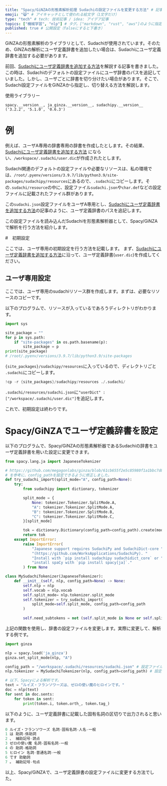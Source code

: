 ```yaml
---
title: "Spacy/GiNZAの形態素解析処理 Sudachiの設定ファイルを変更する方法" # 記事のタイトル
emoji: "😸" # アイキャッチとして使われる絵文字（1文字だけ）
type: "tech" # tech: 技術記事 / idea: アイデア記事
topics: ["機械学習", "nlp"] # タグ。["markdown", "rust", "aws"]のように指定する
published: true # 公開設定（falseにすると下書き）
---
```


GiNZAの形態素解析のライブラリとして、Sudachiが使用されています。そのため、GiNZAの解析にユーザ定義辞書を追加したい場合は、Sudachiにユーザ定義辞書を追加する必要があります。

前回、[Sudachiにユーザ定義辞書を追加する方法](https://zenn.dev/kwashizzz/articles/nlp-sudachi-user-dic)を解説する記事を書きました。
この時は、Sudachiのデフォルトの設定ファイルにユーザ辞書のパスを追記していました。しかし、ユーザごとに辞書を切り分けたい場合があります。そこで、Sudachi設定ファイルをGiNZAから指定し、切り替える方法を解説します。


使用ライブラリー
```
spacy.__version__, ja_ginza.__version__, sudachipy.__version__
('3.2.2', '5.1.0', '0.6.3')
```

# 例

例えば、ユーザA専用の辞書専用の辞書を作成したとします。その結果、[Sudachiにユーザ定義辞書を追加する方法](https://zenn.dev/kwashizzz/articles/nlp-sudachi-user-dic) にならい、`/workspace/.sudachi/user.dic`が作成されたとします。

Sudachi関連のデフォルトの設定ファイルや必要なリソースは、私の環境では、`/root/.pyenv/versions/3.9.7/lib/python3.9/site-packages/sudachipy/resources`にあるので、`.sudachi`にコピーします。その`.sudachi/resource`の中に、設定ファイル`sudachi.json`や`char.def`などの設定ファイルに記載されたファイル群があります。

この`sudachi.json`設定ファイルをユーザA専用とし、[Sudachiにユーザ定義辞書を追加する方法](https://zenn.dev/kwashizzz/articles/nlp-sudachi-user-dic)の記事のように、ユーザ定義辞書のパスを追記します。

この設定ファイルを読み込んだSudachiを形態素解析器として、Spacy/GiNZAで解析を行う方法を紹介します。

#　初期設定

ここでは、ユーザ専用の初期設定を行う方法を記載します。
まず、[Sudachiにユーザ定義辞書を追加する方法](https://zenn.dev/kwashizzz/articles/nlp-sudachi-user-dic)に沿って、ユーザ定義辞書(`user.dic`)を作成してください。

## ユーザ専用設定

ここでは、ユーザ専用のsudachiリソース群を作成します。まずは、必要なリソースのコピーです。

以下のプログラムで、リソースが入っているであろうディレクトリがわかります。

```python
import sys

site_package = ""
for p in sys.path:
    if "site-packages" in os.path.basename(p):
        site_package = p
print(site_package)
# /root/.pyenv/versions/3.9.7/lib/python3.9/site-packages
```

`{site_packages}/sudachipy/resources`に入っているので、ディレクトリごと `.sudachi`にコピーします。

```s
!cp -r {site_packages}/sudachipy/resources ./.sudachi/
```

`.sudachi/resources/sudachi.json`に`"userDict" : ["/workspace/.sudachi/user.dic"]`を追記します。

これで、初期設定は終わりです。

# Spacy/GiNZAでユーザ定義辞書を設定

以下のプログラムで、Spacy/GiNZAの形態素解析器であるSudachiの辞書をユーザ定義辞書を用いた設定に変更できます。



```python
from spacy.lang.ja import JapaneseTokenizer

# https://github.com/megagonlabs/ginza/blob/61cb655f2e5c85980f1a1bbc7d833623931e4235/ginza/analyzer.py
# を参考に、config_pathを設定できるように修正しました。
def try_sudachi_import(split_mode="A", config_path=None):
    try:
        from sudachipy import dictionary, tokenizer

        split_mode = {
            None: tokenizer.Tokenizer.SplitMode.A,
            "A": tokenizer.Tokenizer.SplitMode.A,
            "B": tokenizer.Tokenizer.SplitMode.B,
            "C": tokenizer.Tokenizer.SplitMode.C,
        }[split_mode]

        tok = dictionary.Dictionary(config_path=config_path).create(mode=split_mode)
        return tok
    except ImportError:
        raise ImportError(
            "Japanese support requires SudachiPy and SudachiDict-core "
            "(https://github.com/WorksApplications/SudachiPy). "
            "Install with `pip install sudachipy sudachidict_core` or "
            "install spaCy with `pip install spacy[ja]`."
        ) from None

class MySudachiTokenizer(JapaneseTokenizer):
    def __init__(self, nlp, config_path=None) -> None:
        self.nlp = nlp
        self.vocab = nlp.vocab
        self.split_mode= nlp.tokenizer.split_mode
        self.tokenizer = try_sudachi_import(
            split_mode=self.split_mode, config_path=config_path
        )
        
        self.need_subtokens = not (self.split_mode is None or self.split_mode == "A")
```

上記の関数を使用し、辞書の設定ファイルを変更します。実際に変更して、解析する例です。

```python
import ginza

nlp = spacy.load('ja_ginza')
ginza.set_split_mode(nlp, "A")

config_path = "/workspace/.sudachi/resources/sudachi.json" # 設定ファイルのパス　(userDictを追記済み)
nlp.tokenizer = MySudachiTokenizer(nlp, config_path=config_path) # 設定ファイルの辞書に変更したトークナイザーに変更します。

# 以下、Spacyによる解析です。
text = "ルイズ・フランソワーズは、ゼロの使い魔のヒロインです。"
doc = nlp(text)
for sent in doc.sents:
    for token in sent:
        print(token.i, token.orth_, token.tag_)
```

以下のように、ユーザ定義辞書に記載した固有名詞の区切りで出力されると思います。

```s
0 ルイズ・フランソワーズ 名詞-固有名詞-人名-一般
1 は 助詞-係助詞
2 、 補助記号-読点
3 ゼロの使い魔 名詞-固有名詞-一般
4 の 助詞-格助詞
5 ヒロイン 名詞-普通名詞-一般
6 です 助動詞
7 。 補助記号-句点
```

以上、Spacy/GiNZAで、ユーザ定義辞書の設定ファイルに変更する方法でした。



